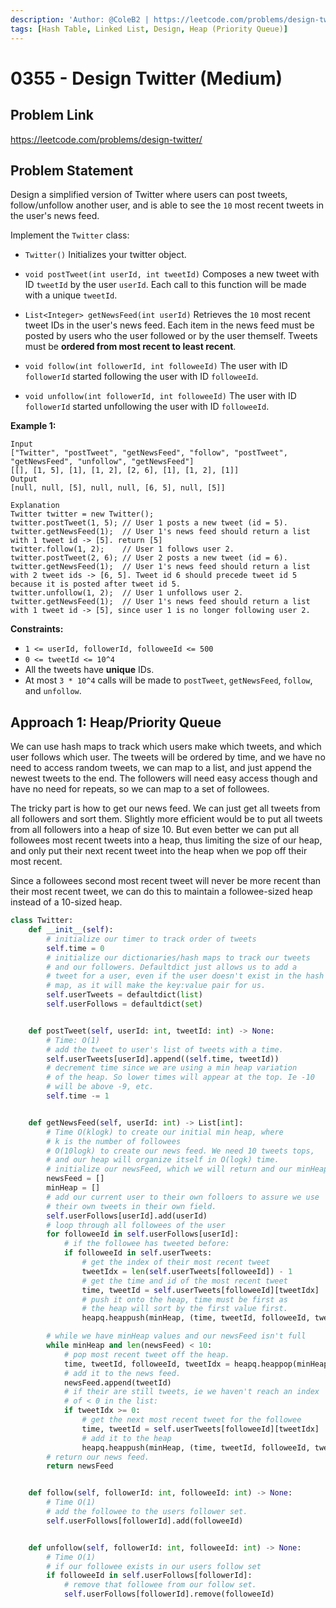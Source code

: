 ```yaml
---
description: 'Author: @ColeB2 | https://leetcode.com/problems/design-twitter/'
tags: [Hash Table, Linked List, Design, Heap (Priority Queue)]
---
```


# 0355 - Design Twitter (Medium)

## Problem Link

https://leetcode.com/problems/design-twitter/

## Problem Statement

Design a simplified version of Twitter where users can post tweets, follow/unfollow another user, and is able to see the `10` most recent tweets in the user's news feed.

Implement the `Twitter` class:

- `Twitter()` Initializes your twitter object.

- `void postTweet(int userId, int tweetId)` Composes a new tweet with ID `tweetId` by the user `userId`. Each call to this function will be made with a unique `tweetId`.

- `List<Integer> getNewsFeed(int userId)` Retrieves the `10` most recent tweet IDs in the user's news feed. Each item in the news feed must be posted by users who the user followed or by the user themself. Tweets must be **ordered from most recent to least recent**.

- `void follow(int followerId, int followeeId)` The user with ID `followerId` started following the user with ID `followeeId`.

- `void unfollow(int followerId, int followeeId)` The user with ID `followerId` started unfollowing the user with ID `followeeId`.

**Example 1:**

```
Input
["Twitter", "postTweet", "getNewsFeed", "follow", "postTweet", "getNewsFeed", "unfollow", "getNewsFeed"]
[[], [1, 5], [1], [1, 2], [2, 6], [1], [1, 2], [1]]
Output
[null, null, [5], null, null, [6, 5], null, [5]]

Explanation
Twitter twitter = new Twitter();
twitter.postTweet(1, 5); // User 1 posts a new tweet (id = 5).
twitter.getNewsFeed(1);  // User 1's news feed should return a list with 1 tweet id -> [5]. return [5]
twitter.follow(1, 2);    // User 1 follows user 2.
twitter.postTweet(2, 6); // User 2 posts a new tweet (id = 6).
twitter.getNewsFeed(1);  // User 1's news feed should return a list with 2 tweet ids -> [6, 5]. Tweet id 6 should precede tweet id 5 because it is posted after tweet id 5.
twitter.unfollow(1, 2);  // User 1 unfollows user 2.
twitter.getNewsFeed(1);  // User 1's news feed should return a list with 1 tweet id -> [5], since user 1 is no longer following user 2.
```

**Constraints:**

- `1 <= userId, followerId, followeeId <= 500`
- `0 <= tweetId <= 10^4`
- All the tweets have **unique** IDs.
- At most `3 * 10^4` calls will be made to `postTweet`, `getNewsFeed`, `follow`, and `unfollow`.

## Approach 1: Heap/Priority Queue

We can use hash maps to track which users make which tweets, and which user follows which user. The tweets will be ordered by time, and we have no need to access random tweets, we can map to a list, and just append the newest tweets to the end. The followers will need easy access though and have no need for repeats, so we can map to a set of followees.

The tricky part is how to get our news feed. We can just get all tweets from all followers and sort them. Slightly more efficient would be to put all tweets from all followers into a heap of size 10. But even better we can put all followees most recent tweets into a heap, thus limiting the size of our heap, and only put their next recent tweet into the heap when we pop off their most recent.

Since a followees second most recent tweet will never be more recent than their most recent tweet, we can do this to maintain a followee-sized heap instead of a 10-sized heap.

<Tabs>
<TabItem value="python" label="Python">
<SolutionAuthor name="@ColeB2"/>

```py
class Twitter:
    def __init__(self):
        # initialize our timer to track order of tweets
        self.time = 0
        # initialize our dictionaries/hash maps to track our tweets
        # and our followers. Defaultdict just allows us to add a
        # tweet for a user, even if the user doesn't exist in the hash
        # map, as it will make the key:value pair for us.
        self.userTweets = defaultdict(list)
        self.userFollows = defaultdict(set)


    def postTweet(self, userId: int, tweetId: int) -> None:
        # Time: O(1)
        # add the tweet to user's list of tweets with a time.
        self.userTweets[userId].append((self.time, tweetId))
        # decrement time since we are using a min heap variation
        # of the heap. So lower times will appear at the top. Ie -10
        # will be above -9, etc.
        self.time -= 1


    def getNewsFeed(self, userId: int) -> List[int]:
        # Time O(klogk) to create our initial min heap, where
        # k is the number of followees
        # O(10logk) to create our news feed. We need 10 tweets tops,
        # and our heap will organize itself in O(logk) time.
        # initialize our newsFeed, which we will return and our minHeap.
        newsFeed = []
        minHeap = []
        # add our current user to their own folloers to assure we use
        # their own tweets in their own field.
        self.userFollows[userId].add(userId)
        # loop through all followees of the user
        for followeeId in self.userFollows[userId]:
            # if the followee has tweeted before:
            if followeeId in self.userTweets:
                # get the index of their most recent tweet
                tweetIdx = len(self.userTweets[followeeId]) - 1
                # get the time and id of the most recent tweet
                time, tweetId = self.userTweets[followeeId][tweetIdx]
                # push it onto the heap, time must be first as
                # the heap will sort by the first value first.
                heapq.heappush(minHeap, (time, tweetId, followeeId, tweetIdx - 1))

        # while we have minHeap values and our newsFeed isn't full
        while minHeap and len(newsFeed) < 10:
            # pop most recent tweet off the heap.
            time, tweetId, followeeId, tweetIdx = heapq.heappop(minHeap)
            # add it to the news feed.
            newsFeed.append(tweetId)
            # if their are still tweets, ie we haven't reach an index
            # of < 0 in the list:
            if tweetIdx >= 0:
                # get the next most recent tweet for the followee
                time, tweetId = self.userTweets[followeeId][tweetIdx]
                # add it to the heap
                heapq.heappush(minHeap, (time, tweetId, followeeId, tweetIdx - 1))
        # return our news feed.
        return newsFeed


    def follow(self, followerId: int, followeeId: int) -> None:
        # Time O(1)
        # add the followee to the users follower set.
        self.userFollows[followerId].add(followeeId)


    def unfollow(self, followerId: int, followeeId: int) -> None:
        # Time O(1)
        # if our followee exists in our users follow set
        if followeeId in self.userFollows[followerId]:
            # remove that followee from our follow set.
            self.userFollows[followerId].remove(followeeId)
```

</TabItem>
</Tabs>
